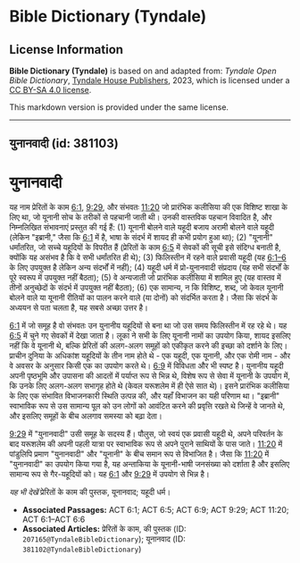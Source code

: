 # Bible Dictionary (Tyndale)

## License Information

**Bible Dictionary (Tyndale)** is based on and adapted from: _Tyndale Open Bible Dictionary_, [Tyndale House Publishers](https://tyndaleopenresources.com/), 2023, which is licensed under a [CC BY-SA 4.0 license](https://creativecommons.org/licenses/by-sa/4.0/legalcode.en).

This markdown version is provided under the same license.



--------------------------------

## युनानवादी (id: 381103)

युनानवादी
=========

यह नाम प्रेरितों के काम [6:1](https://ref.ly/Acts6:1), [9:29](https://ref.ly/Acts9:29), और संभवतः [11:20](https://ref.ly/Acts11:20) जो प्रारंभिक कलीसिया की एक विशिष्ट शाखा के लिए था, जो यूनानी सोच के तरीकों से पहचानी जाती थी। उनकी वास्तविक पहचान विवादित है, और निम्नलिखित संभावनाएं प्रस्तुत की गई हैं: (1\) यूनानी बोलने वाले यहूदी बजाय अरामी बोलने वाले यहूदी (लेकिन "इब्रानी," जैसा कि [6:1](https://ref.ly/Acts6:1) में है, भाषा के संदर्भ में शायद ही कभी प्रयोग हुआ था); (2\) "यूनानी" धर्मांतरित, जो सच्चे यहूदियों के विपरीत हैं (प्रेरितों के काम [6:5](https://ref.ly/Acts6:5) में सेवकों की सूची इसे संदिग्ध बनाती है, क्योंकि यह असंभव है कि वे सभी धर्मांतरित ही थे); (3\) फिलिस्तीन में रहने वाले प्रवासी यहूदी (यह [6:1–6](https://ref.ly/Acts6:1-Acts6:6) के लिए उपयुक्त है लेकिन अन्य संदर्भों में नहीं); (4\) यहूदी धर्म में प्रो\-युनानवादी संप्रदाय (यह सभी संदर्भों के पूरे स्वरूप में उपयुक्त नहीं बैठता); (5\) वे अन्यजाती जो प्रारंभिक कलीसिया में शामिल हुए (यह वास्तव में तीनों अनुच्छेदों के संदर्भ में उपयुक्त नहीं बैठता); (6\) एक सामान्य, न कि विशिष्ट, शब्द, जो केवल यूनानी बोलने वाले या यूनानी रीतियों का पालन करने वाले (या दोनों) को संदर्भित करता है। जैसा कि संदर्भ के अध्ययन से पता चलता है, यह सबसे अच्छा उत्तर है।

[6:1](https://ref.ly/Acts6:1) में जो समूह है वो संभवतः उन युनानीय यहूदियों से बना था जो उस समय फिलिस्तीन में रह रहे थे। यह [6:5](https://ref.ly/Acts6:5) में चुने गए सेवकों में देखा जाता है। लूका ने सभी के लिए यूनानी नामों का उपयोग किया, शायद इसलिए नहीं कि वे यूनानी थे, बल्कि प्रेरितों की अलग\-अलग समूहों को एकीकृत करने की इच्छा को दर्शाने के लिए। प्राचीन दुनिया के अधिकांश यहूदियों के तीन नाम होते थे \- एक यहूदी, एक यूनानी, और एक रोमी नाम \- और वे अवसर के अनुसार किसी एक का उपयोग करते थे। [6:9](https://ref.ly/Acts6:9) में विविधता और भी स्पष्ट है। युनानीय यहूदी अपनी पृष्ठभूमि और उपासना की आदतों में पर्याप्त रूप से भिन्न थे, विशेष रूप से सेवा में यूनानी के उपयोग में, कि उनके लिए अलग\-अलग सभागृह होते थे (केवल यरूशलेम में ही ऐसे सात थे)। इसने प्रारंभिक कलीसिया के लिए एक संभावित विभाजनकारी स्थिति उत्पन्न की, और यहाँ विभाजन का यही परिणाम था। "इब्रानी" स्वाभाविक रूप से उस सामान्य पूल को उन लोगों को आवंटित करने की प्रवृत्ति रखते थे जिन्हें वे जानते थे, और इसलिए समूहों के बीच अलगाव समस्या को बढ़ा देता।

[9:29](https://ref.ly/Acts9:29) में "युनानवादी" उसी समूह के सदस्य हैं। पौलुस, जो स्वयं एक प्रवासी यहूदी थे, अपने परिवर्तन के बाद यरूशलेम की अपनी पहली यात्रा पर स्वाभाविक रूप से अपने पुराने साथियों के पास जाते। [11:20](https://ref.ly/Acts11:20) में पांडुलिपि प्रमाण "युनानवादी" और "यूनानी" के बीच समान रूप से विभाजित है। जैसा कि [11:20](https://ref.ly/Acts11:20) में "युनानवादी" का उपयोग किया गया है, यह अन्ताकिया के यूनानी\-भाषी जनसंख्या को दर्शाता है और इसलिए सामान्य रूप से गैर\-यहूदियों को। यह [6:1](https://ref.ly/Acts6:1) और [9:29](https://ref.ly/Acts9:29) में उपयोग से भिन्न है।

*यह भी देखें* प्रेरितों के काम की पुस्तक, यूनानवाद; यहूदी धर्म।

* **Associated Passages:** ACT 6:1; ACT 6:5; ACT 6:9; ACT 9:29; ACT 11:20; ACT 6:1–ACT 6:6
* **Associated Articles:** प्रेरितों के काम, की पुस्तक (ID: `207165@TyndaleBibleDictionary`); यूनानवाद (ID: `381102@TyndaleBibleDictionary`)

